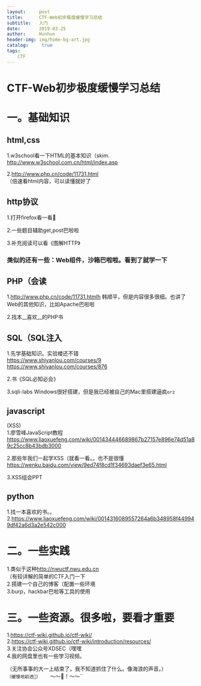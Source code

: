 ```yaml
---
layout:     post
title:      CTF-Web初步极度缓慢学习总结
subtitle:   入门
date:       2019-03-25
author:     Hunhun
header-img: img/home-bg-art.jpg
catalog: 	 true
tags:
    CTF
---
```

# CTF-Web初步极度缓慢学习总结  
# 一。基础知识  

## html,css  
1.w3school看一下HTML的基本知识（skim. 
<http://www.w3school.com.cn/html/index.asp>   

2.<http://www.php.cn/code/11731.html>  
（倍速看html内容，可以读懂就好了  

## http协议       
1.打开firefox看一看👀  

2.一些题目辅助get,post巴啦啦  

3.补充阅读可以看《图解HTTP》  

### 类似的还有一些：Web组件，沙箱巴啦啦。看到了就学一下  


## PHP（会读    

1.<http://www.php.cn/code/11731.htmlh> 韩顺平，但是内容很多很细。也讲了Web的其他知识，比如Apache巴啦啦  

2.找本__喜欢__的PHP书  
 
## SQL（SQL注入  
1.先学基础知识。实验楼还不错  
<https://www.shiyanlou.com/courses/9>  
<https://www.shiyanlou.com/courses/876>   

2.书《SQL必知必会》  

3.sqli-labs 
Windows很好搭建，但是我已经被自己的Mac里搭建逼疯`orz`


## javascript
(XSS)  
1.廖雪峰JavaScript教程  
<https://www.liaoxuefeng.com/wiki/001434446689867b27157e896e74d51a89c25cc8b43bdb3000>  

2.那些年我们一起学XSS（就看一看。。也不是很懂  
<https://wenku.baidu.com/view/9ed74f8cd1f34693daef3e65.html>  

3.XSS组会PPT  

## python
1.找一本喜欢的书。。  
2.<https://www.liaoxuefeng.com/wiki/0014316089557264a6b348958f449949df42a6d3a2e542c000>  



# 二。一些实践   
1.类似于这种<http://nwuctf.nwu.edu.cn>   
（有较详解的简单的CTF入门一下  
2.搭建一个自己的博客（配置一些环境  
3.burp，hackbar巴啦等工具的使用  

# 三。一些资源。很多啦，要看才重要 
1.<https://ctf-wiki.github.io/ctf-wiki/>  
2.<https://ctf-wiki.github.io/ctf-wiki/introduction/resources/>   
3.关注协会公众号XDSEC（嘿嘿  
4.我的网盘里也有一些学习视频。  

（无所事事的大一上结束了。我不知道抓住了什么。像海浪的声音。）  
`（缓慢地前进👀）  `
` `～～🌊！～～``
